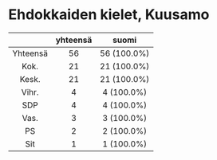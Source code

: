 # Ehdokkaiden kielet, Kuusamo

| |yhteensä|suomi|
|:---:|:---:|:---:|
|Yhteensä|56|56 (100.0%)|
|Kok.|21|21 (100.0%)|
|Kesk.|21|21 (100.0%)|
|Vihr.|4|4 (100.0%)|
|SDP|4|4 (100.0%)|
|Vas.|3|3 (100.0%)|
|PS|2|2 (100.0%)|
|Sit|1|1 (100.0%)|

